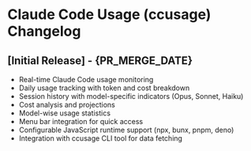 # Claude Code Usage (ccusage) Changelog

## [Initial Release] - {PR_MERGE_DATE}

- Real-time Claude Code usage monitoring
- Daily usage tracking with token and cost breakdown
- Session history with model-specific indicators (Opus, Sonnet, Haiku)
- Cost analysis and projections
- Model-wise usage statistics
- Menu bar integration for quick access
- Configurable JavaScript runtime support (npx, bunx, pnpm, deno)
- Integration with ccusage CLI tool for data fetching